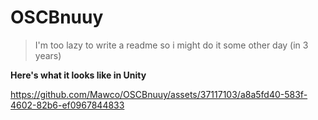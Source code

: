 # OSCBnuuy
> I'm too lazy to write a readme so i might do it some other day (in 3 years)

**Here's what it looks like in Unity**





https://github.com/Mawco/OSCBnuuy/assets/37117103/a8a5fd40-583f-4602-82b6-ef0967844833

